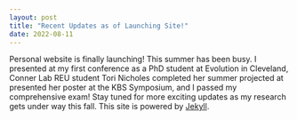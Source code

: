 ```yaml
---
layout: post
title: "Recent Updates as of Launching Site!"
date: 2022-08-11
---
```


Personal website is finally launching! This summer has been busy. I presented at my first conference as a PhD student at Evolution in 
Cleveland, Conner Lab REU student Tori Nicholes completed her summer projected at presented her poster at the KBS Symposium,
and I passed my comprehensive exam! Stay tuned for more exciting updates as my research gets under way this fall.
This site is powered by [Jekyll](http://jekyllrb.com).
